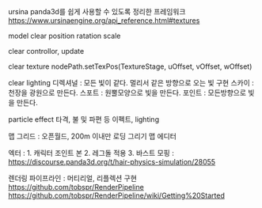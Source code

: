 ursina 
    panda3d를 쉽게 사용할 수 있도록 정리한 프레임워크
    https://www.ursinaengine.org/api_reference.html#textures



model clear
    position
    ratation
    scale


clear
controllor, update


clear
texture
    nodePath.setTexPos(TextureStage, uOffset, vOffset, wOffset)

clear
lighting
    디렉셔널 : 모든 빛이 같다. 멀리서 같은 방향으로 오는 빛 구현
    스카이 : 천장을 광원으로 만든다.
    스포트 : 원뿔모양으로 빛을 만든다.
    포인트 : 모든방향으로 빛을 만든다.


particle effect
    타격, 불 및 파편 등 이펙트, lighting


맵 그리드 : 오픈월드, 200m 이내만 로딩 그리기
맵 에디터


엑터 : 
    1. 캐릭터 조인트 본
    2. 레그돌 적용
    3. 바스트 모핑 : https://discourse.panda3d.org/t/hair-physics-simulation/28055


렌더링 파이프라인 : 머티리얼, 리플렉션 구현
https://github.com/tobspr/RenderPipeline
https://github.com/tobspr/RenderPipeline/wiki/Getting%20Started